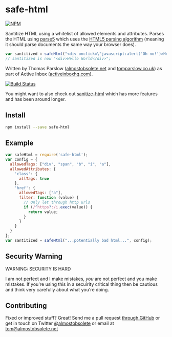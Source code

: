 safe-html
=========
 [![NPM](https://nodei.co/npm/safe-html.png?downloads&downloadRank)](https://nodei.co/npm/safe-html/)

Santitize HTML using a whitelist of allowed elements and attributes. Parses the HTML using [parse5](https://www.npmjs.com/package/parse5) which uses the [HTML5 parsing algorithm](http://www.w3.org/TR/2011/WD-html5-20110113/parsing.html) (meaning it should parse documents the same way your browser does).


```javascript
var santitized = safeHtml("<div onclick=\"javascript:alert('Oh no!')>Hello <script>alert('Whoops!')</script>World</div>");
// santitized is now "<div>Hello World</div>";
```

Written by Thomas Parslow
([almostobsolete.net](http://almostobsolete.net) and
[tomparslow.co.uk](http://tomparslow.co.uk)) as part of Active Inbox
([activeinboxhq.com](http://activeinboxhq.com/)).

[![Build Status](https://travis-ci.org/almost/safe-html.svg)](https://travis-ci.org/almost/safe-html)

You might want to also check out [sanitize-html](https://www.npmjs.com/package/sanitize-html) which has more features and has been around longer.

Install
-------

```bash
npm install --save safe-html
```

Example
-------

```javascript
var safeHtml = require('safe-html');
var config = {
  allowedTags: ["div", "span", "b", "i", "a"],
  allowedAttributes: {
    'class': {
      allTags: true
    },
    'href': {
      allowedTags: ["a"],
      filter: function (value) {
        // Only let through http urls
        if (/^https?:/i.exec(value)) {
          return value;
        }
      }
    }
  }
};
var santitized = safeHtml("...potentially bad html...", config);
```

Security Warning
----------------

WARNING: SECURITY IS HARD

I am not perfect and I make mistakes, *you* are not perfect and you make mistakes. If you're using this in a secuirity critical thing then be cautious and think very carefully about what you're doing.

Contributing
------------

Fixed or improved stuff? Great! Send me a pull request [through GitHub](http://github.com/almost/safe-html) or get in touch on Twitter [@almostobsolete](https://twitter.com/almostobsolete) or email at [tom@almostobsolete.net](mailto:tom@almostobsolete.net)